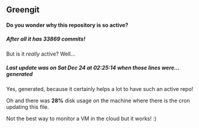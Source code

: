## Greengit

#### Do you wonder why this repository is so active?

##### After all it has 33869 commits!

But is it *really* active? Well...

##### Last update was on Sat Dec 24 at 02:25:14 when those lines were... generated

Yes, generated, because it certainly helps a lot to have such an active repo!

Oh and there was **28%** disk usage on the machine
where there is the cron updating this file.

Not the best way to monitor a VM in the cloud but it works! :)
